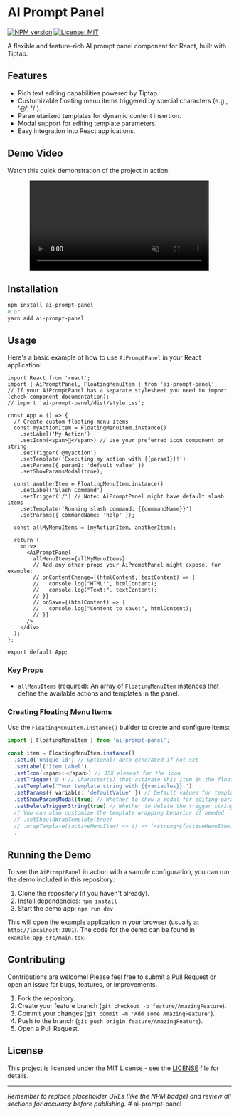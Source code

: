 # AI Prompt Panel

[![NPM version](https://img.shields.io/npm/v/ai-prompt-panel.svg?style=flat)](https://www.npmjs.com/package/ai-prompt-panel) <!-- Replace with your actual npm link once published -->
[![License: MIT](https://img.shields.io/badge/License-MIT-yellow.svg)](https://opensource.org/licenses/MIT)

A flexible and feature-rich AI prompt panel component for React, built with Tiptap.

## Features

- Rich text editing capabilities powered by Tiptap.
- Customizable floating menu items triggered by special characters (e.g., '@', '/').
- Parameterized templates for dynamic content insertion.
- Modal support for editing template parameters.
- Easy integration into React applications.

## Demo Video

Watch this quick demonstration of the project in action:

<p align="center">
  <video src="https://private-user-images.githubusercontent.com/545826/448849310-340387cd-a520-4dec-bcd5-c426ad0022a0.mp4?jwt=eyJhbGciOiJIUzI1NiIsInR5cCI6IkpXVCJ9.eyJpc3MiOiJnaXRodWIuY29tIiwiYXVkIjoicmF3LmdpdGh1YnVzZXJjb250ZW50LmNvbSIsImtleSI6ImtleTUiLCJleHAiOjE3NDg1MjU4NTksIm5iZiI6MTc0ODUyNTU1OSwicGF0aCI6Ii81NDU4MjYvNDQ4ODQ5MzEwLTM0MDM4N2NkLWE1MjAtNGRlYy1iY2Q1LWM0MjZhZDAwMjJhMC5tcDQ_WC1BbXotQWxnb3JpdGhtPUFXUzQtSE1BQy1TSEEyNTYmWC1BbXotQ3JlZGVudGlhbD1BS0lBVkNPRFlMU0E1M1BRSzRaQSUyRjIwMjUwNTI5JTJGdXMtZWFzdC0xJTJGczMlMkZhd3M0X3JlcXVlc3QmWC1BbXotRGF0ZT0yMDI1MDUyOVQxMzMyMzlaJlgtQW16LUV4cGlyZXM9MzAwJlgtQW16LVNpZ25hdHVyZT00YTE3Yzg3ZWJmYTIwYjFiNjliZTlhZDNhZWEzMWFiYmQ3OTZkMjA3ZjUxNmE1YmI2MWJiMDVlY2I3Njc1NjEzJlgtQW16LVNpZ25lZEhlYWRlcnM9aG9zdCJ9.TmOx4u1c2LNr6jf9S8TSFuni1TS1D_pagak65UXTTbI" width="80%" controls muted loop autoplay>
     Your browser does not support the video tag. You can <a href="https://private-user-images.githubusercontent.com/545826/448849310-340387cd-a520-4dec-bcd5-c426ad0022a0.mp4?jwt=eyJhbGciOiJIUzI1NiIsInR5cCI6IkpXVCJ9.eyJpc3MiOiJnaXRodWIuY29tIiwiYXVkIjoicmF3LmdpdGh1YnVzZXJjb250ZW50LmNvbSIsImtleSI6ImtleTUiLCJleHAiOjE3NDg1MjU4NTksIm5iZiI6MTc0ODUyNTU1OSwicGF0aCI6Ii81NDU4MjYvNDQ4ODQ5MzEwLTM0MDM4N2NkLWE1MjAtNGRlYy1iY2Q1LWM0MjZhZDAwMjJhMC5tcDQ_WC1BbXotQWxnb3JpdGhtPUFXUzQtSE1BQy1TSEEyNTYmWC1BbXotQ3JlZGVudGlhbD1BS0lBVkNPRFlMU0E1M1BRSzRaQSUyRjIwMjUwNTI5JTJGdXMtZWFzdC0xJTJGczMlMkZhd3M0X3JlcXVlc3QmWC1BbXotRGF0ZT0yMDI1MDUyOVQxMzMyMzlaJlgtQW16LUV4cGlyZXM9MzAwJlgtQW16LVNpZ25hdHVyZT00YTE3Yzg3ZWJmYTIwYjFiNjliZTlhZDNhZWEzMWFiYmQ3OTZkMjA3ZjUxNmE1YmI2MWJiMDVlY2I3Njc1NjEzJlgtQW16LVNpZ25lZEhlYWRlcnM9aG9zdCJ9.TmOx4u1c2LNr6jf9S8TSFuni1TS1D_pagak65UXTTbI">watch the video here</a>.
  </video>
</p>

## Installation

```bash
npm install ai-prompt-panel
# or
yarn add ai-prompt-panel
```

## Usage

Here's a basic example of how to use `AiPromptPanel` in your React application:

```tsx
import React from 'react';
import { AiPromptPanel, FloatingMenuItem } from 'ai-prompt-panel';
// If your AiPromptPanel has a separate stylesheet you need to import (check component documentation):
// import 'ai-prompt-panel/dist/style.css';

const App = () => {
  // Create custom floating menu items
  const myActionItem = FloatingMenuItem.instance()
    .setLabel('My Action')
    .setIcon(<span>🚀</span>) // Use your preferred icon component or string
    .setTrigger('@myaction')
    .setTemplate('Executing my action with {{param1}}!')
    .setParams({ param1: 'default value' })
    .setShowParamsModal(true);

  const anotherItem = FloatingMenuItem.instance()
    .setLabel('Slash Command')
    .setTrigger('/') // Note: AiPromptPanel might have default slash items
    .setTemplate('Running slash command: {{commandName}}')
    .setParams({ commandName: 'help' });

  const allMyMenuItems = [myActionItem, anotherItem];

  return (
    <div>
      <AiPromptPanel
        allMenuItems={allMyMenuItems}
        // Add any other props your AiPromptPanel might expose, for example:
        // onContentChange={(htmlContent, textContent) => {
        //   console.log("HTML:", htmlContent);
        //   console.log("Text:", textContent);
        // }}
        // onSave={(htmlContent) => {
        //   console.log("Content to save:", htmlContent);
        // }}
      />
    </div>
  );
};

export default App;
```

### Key Props

-   `allMenuItems` (required): An array of `FloatingMenuItem` instances that define the available actions and templates in the panel.

### Creating Floating Menu Items

Use the `FloatingMenuItem.instance()` builder to create and configure items:

```typescript
import { FloatingMenuItem } from 'ai-prompt-panel';

const item = FloatingMenuItem.instance()
  .setId('unique-id') // Optional: auto-generated if not set
  .setLabel('Item Label')
  .setIcon(<span>✨</span>) // JSX element for the icon
  .setTrigger('@') // Character(s) that activate this item in the floating menu
  .setTemplate('Your template string with {{variables}}.')
  .setParams({ variable: 'defaultValue' }) // Default values for template variables
  .setShowParamsModal(true) // Whether to show a modal for editing params (default: false)
  .setDeleteTriggerString(true) // Whether to delete the trigger string upon insertion (default: true)
  // You can also customize the template wrapping behavior if needed
  // .setShouldWrapTemplate(true)
  // .wrapTemplate((activeMenuItem) => () => `<strong>${activeMenuItem.template}</strong>`)
  ;
```

## Running the Demo

To see the `AiPromptPanel` in action with a sample configuration, you can run the demo included in this repository:

1.  Clone the repository (if you haven't already).
2.  Install dependencies: `npm install`
3.  Start the demo app: `npm run dev`

This will open the example application in your browser (usually at `http://localhost:3001`). The code for the demo can be found in `example_app_src/main.tsx`.

## Contributing

Contributions are welcome! Please feel free to submit a Pull Request or open an issue for bugs, features, or improvements.

1.  Fork the repository.
2.  Create your feature branch (`git checkout -b feature/AmazingFeature`).
3.  Commit your changes (`git commit -m 'Add some AmazingFeature'`).
4.  Push to the branch (`git push origin feature/AmazingFeature`).
5.  Open a Pull Request.

## License

This project is licensed under the MIT License - see the [LICENSE](LICENSE) file for details.

---

*Remember to replace placeholder URLs (like the NPM badge) and review all sections for accuracy before publishing.* # ai-prompt-panel
